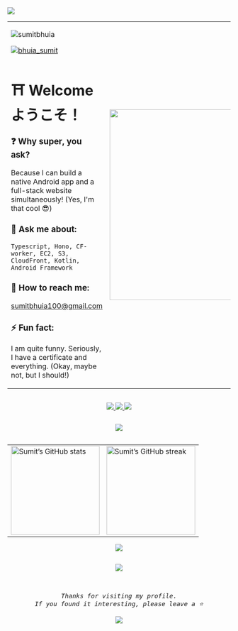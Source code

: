<!-- Animated name -->

  <a>
    <img src="https://readme-typing-svg.demolab.com?font=Major+Mono+Display&size=42&pause=500&color=6CC644&center=true&vCenter=true&width=1000&height=100&lines=I'm+Sumit+Bhuia!;Super+FullStack+DEV+from+India">
  </a>





<!-- Content Table -->

<table  align="center" >
  <tr width=55%>
    <td>
    <!-- Twitter visitors and badges -->
      <p align="left"> 
        <img src="https://komarev.com/ghpvc/?username=sumitbhuia&label=Profile%20views&color=0e75b6&style=flat" alt="sumitbhuia" /> 
      </p>
      <p align="left"> 
        <a href="https://twitter.com/bhuia_sumit" target="blank">
          <img src="https://img.shields.io/twitter/follow/bhuia_sumit?logo=twitter&style=for-the-badge" alt="bhuia_sumit" />
        </a> 
      </p>
  
  <!-- Written About Section stuff -->
  # ⛩ Welcome ようこそ！
  
  ### ❓ Why super, you ask?
  Because I can build a native Android app and a full-stack website simultaneously! (Yes, I'm that cool 😎)

  
  ### 🦾 Ask me about:
  ```Typescript, Hono, CF-worker, EC2, S3, CloudFront, Kotlin, Android Framework```
  
  ### 💬 How to reach me:
  sumitbhuia100@gmail.com
  
  ### ⚡️ Fun fact:
  I am quite funny. Seriously, I have a certificate and everything. (Okay, maybe not, but I should!)

</td >
    <td  width="45%" align="center" > <img align="center" src="https://gifdb.com/images/high/coding-function-repeat-eat-sleep-7zxwkklr847mhchm.webp" width="430" /></td>
  </tr>
</table>






<!-- Line divider -->
<img src="https://user-images.githubusercontent.com/40994679/205493787-f78d782e-3f18-4759-b2cd-6f8debe25250.png" width="100%" height="1px"/>

<!-- CONNECT WITH ME -->
<p align="center">
  <a href="https://instagram.com/bsumitt">
    <img src="https://skillicons.dev/icons?i=instagram"/>
  </a>
  <a href="https://linkedin.com/in/sumitbhuia">
    <img src="https://skillicons.dev/icons?i=linkedin"/>
  </a>
  <a href="https://twitter.com/bhuia_sumit">
    <img src="https://skillicons.dev/icons?i=twitter"/>
  </a>
</p>

<!-- Line divider -->
<img src="https://user-images.githubusercontent.com/40994679/205493787-f78d782e-3f18-4759-b2cd-6f8debe25250.png" width="100%" height="1px"/>

<!-- Tools -->
<p align="center">
  <img src="https://skillicons.dev/icons?i=typescript,prisma,postgres,aws,docker,cloudflare,workers,nginx,postman,vite,javascript,npm,mongo,express,react,nodejs,html,css,tailwind,androidstudio,kotlin,firebase,c,cpp,git,github,linux,vscode,octave,matlab,markdown,gradle"/>
</p>

<!-- Line divider -->
<img src="https://user-images.githubusercontent.com/40994679/205493787-f78d782e-3f18-4759-b2cd-6f8debe25250.png" width="100%" height="1px"/>

<!-- Github stats -->
<table align="center">
  <tr>
    <td>
      <img align="center" src="https://github-readme-stats.vercel.app/api?username=sumitbhuia&show_icons=true&locale=en&theme=merko&hide_border=true" alt="Sumit’s GitHub stats" height="200" />
    </td>
    <td>
      <img align="center" src="https://github-readme-streak-stats.herokuapp.com/?user=sumitbhuia&theme=merko&hide_border=true" alt="Sumit’s GitHub streak" height="200" />
    </td>
  </tr>
</table>

<p align="center">
  <img align="center" src="https://github-readme-stats.vercel.app/api/top-langs?username=sumitbhuia&show_icons=true&locale=en&layout=compact&theme=merko&hide_border=true"/>
</p>

<!-- Line divider -->
<img src="https://user-images.githubusercontent.com/40994679/205493787-f78d782e-3f18-4759-b2cd-6f8debe25250.png" width="100%" height="1px"/>

<!-- Random quotes -->
<p align="center">
  <img src="https://quotes-github-readme.vercel.app/api?type=horizontal&theme=merko"/>
</p>

<p align="center"><br><br>
  <samp>
    <i>Thanks for visiting my profile.<br>If you found it interesting, please leave a ⭐️ </i>
  </samp>
</p>

<p align="center" width="100%">
  <img src="https://capsule-render.vercel.app/api?type=waving&color=gradient&height=150&width=10000%&section=footer&text=Have%20a%20Nice%20Day!"/>
</p>
